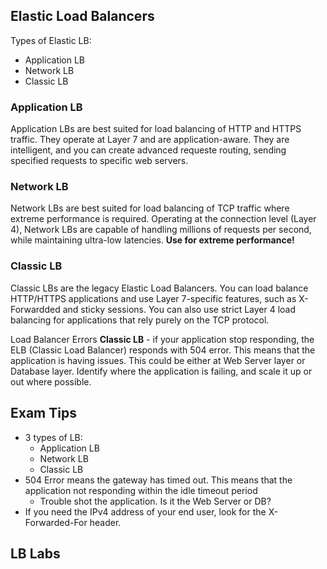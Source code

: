 ## Elastic Load Balancers ##

Types of Elastic LB:
* Application LB
* Network LB
* Classic LB

### Application LB ###
Application LBs are best suited for load balancing of HTTP and HTTPS traffic. They operate at Layer 7 and are application-aware. They are intelligent, and you can create advanced requeste routing, sending specified requests to specific web servers.

### Network LB ###
Network LBs are best suited for load balancing of TCP traffic where extreme performance is required. Operating at the connection level (Layer 4), Network LBs are capable of handling millions of requests per second, while maintaining ultra-low latencies.
**Use for extreme performance!**

### Classic LB ###
Classic LBs are the legacy Elastic Load Balancers. You can load balance HTTP/HTTPS applications and use Layer 7-specific features, such as X-Forwardded and sticky sessions. You can also use strict Layer 4 load balancing for applications that rely purely on the TCP protocol.

Load Balancer Errors
**Classic LB** - if your application stop responding, the ELB (Classic Load Balancer) responds with 504 error.
This means that the application is having issues. This could be either at Web Server layer or Database layer.
Identify where the application is failing, and scale it up or out where possible.

## Exam Tips ##
* 3 types of LB:
  * Application LB
  * Network LB
  * Classic LB
* 504 Error means the gateway has timed out. This means that the application not responding within the idle timeout period
  * Trouble shot the application. Is it the Web Server or DB?
* If you need the IPv4 address of your end user, look for the X-Forwarded-For header.

## LB Labs ##
